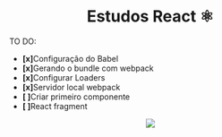 <h1 align="center">Estudos React ⚛️</h1>

<span> TO DO: </span>
<ul>
  <li><strong>[x]</strong>Configuração do Babel</li>
  <li><strong>[x]</strong>Gerando o bundle com webpack</li>
  <li><strong>[x]</strong>Configurar Loaders</li>
  <li><strong>[x]</strong>Servidor local webpack</li>
  <li><strong>[ ]</strong>Criar primeiro componente</li>
  <li><strong>[ ]</strong>React fragment</li>
</ul>

<p align="center">
  <img src="http://img.shields.io/static/v1?label=STATUS&message=EM%20DESENVOLVIMENTO&color=GREEN&style=for-the-badge"/>
</p>
